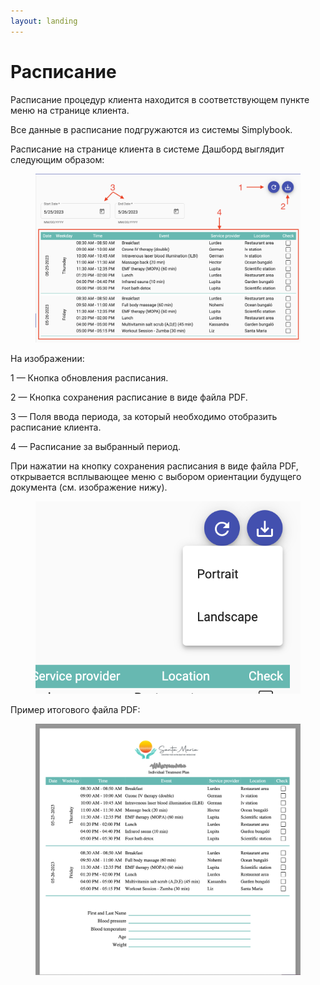 ```yaml
---
layout: landing
---
```


# Расписание

Расписание процедур клиента находится в соответствующем пункте меню на странице клиента.

Все данные в расписание подгружаются из системы Simplybook.

Расписание на странице клиента в системе Дашборд выглядит следующим образом:

<figure><img src="../../../.gitbook/assets/Screenshot 2023-05-25 at 21.30.51.png" alt=""><figcaption></figcaption></figure>

На изображении:

1 — Кнопка обновления расписания.

2 — Кнопка сохранения расписание в виде файла PDF.

3 — Поля ввода периода, за который необходимо отобразить расписание клиента.

4 — Расписание за выбранный период.

При нажатии на кнопку сохранения расписания в виде файла PDF, открывается всплывающее меню с выбором ориентации будущего документа (см. изображение нижу).

<figure><img src="../../../.gitbook/assets/image (8) (1) (1).png" alt=""><figcaption></figcaption></figure>

Пример итогового файла PDF:

<figure><img src="../../../.gitbook/assets/Screenshot 2023-05-25 at 21.39.56.png" alt=""><figcaption></figcaption></figure>
